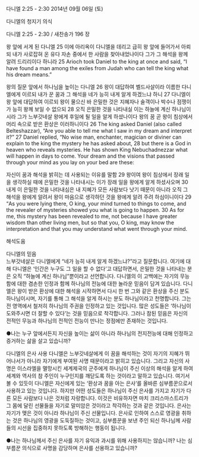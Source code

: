 다니엘 2:25 - 2:30 
2014년 09월 06일 (토)

다니엘의 청지기 의식



다니엘 2:25 - 2:30 / 새찬송가 196 장


왕 앞에 서게 된 다니엘
25 이에 아리옥이 다니엘을 데리고 급히 왕 앞에 들어가서 아뢰되 내가 사로잡혀 온 유다 자손 중에서 한 사람을 찾아내었나이다 그가 그 해석을 왕께 알려 드리리이다 하니라
25 Arioch took Daniel to the king at once and said, “I have found a man among the exiles from Judah who can tell the king what his dream means.”   

왕의 질문 앞에서 하나님을 높이는 다니엘
26 왕이 대답하여 벨드사살이라 이름한 다니엘에게 이르되 내가 꾼 꿈과 그 해석을 네가 능히 내게 알게 하겠느냐 하니 27 다니엘이 왕 앞에 대답하여 이르되 왕이 물으신 바 은밀한 것은 지혜자나 술객이나 박수나 점쟁이가 능히 왕께 보일 수 없으되 28 오직 은밀한 것을 나타내실 이는 하늘에 계신 하나님이시라 그가 느부갓네살 왕에게 후일에 될 일을 알게 하셨나이다 왕의 꿈 곧 왕이 침상에서 머리 속으로 받은 환상은 이러하니이다
26 The king asked Daniel (also called Belteshazzar), “Are you able to tell me what I saw in my dream and interpret it?” 27 Daniel replied, “No wise man, enchanter, magician or diviner can explain to the king the mystery he has asked about, 28 but there is a God in heaven who reveals mysteries. He has shown King Nebuchadnezzar what will happen in days to come. Your dream and the visions that passed through your mind as you lay on your bed are these:   

자신이 꿈과 해석을 밝히는 데 사용되는 이유를 말함
29 왕이여 왕이 침상에서 장래 일을 생각하실 때에 은밀한 것을 나타내시는 이가 장래 일을 왕에게 알게 하셨사오며 30 내게 이 은밀한 것을 나타내심은 내 지혜가 모든 사람보다 낫기 때문이 아니라 오직 그 해석을 왕에게 알려서 왕이 마음으로 생각하던 것을 왕에게 알려 주려 하심이니이다
29 “As you were lying there, O king, your mind turned to things to come, and the revealer of mysteries showed you what is going to happen. 30 As for me, this mystery has been revealed to me, not because I have greater wisdom than other living men, but so that you, O king, may know the interpretation and that you may understand what went through your mind.

해석도움





다니엘의 믿음  
느부갓네살은 다니엘에게 “네가 능히 내게 알게 하겠느냐?”라고 질문합니다. 여기에 대해 다니엘은 ‘인간은 누구도 그 일을 할 수 없다’고 대답하면서, 은밀한 것을 나타내는 분은 오직 “하늘에 계신 하나님”뿐이라고 선언합니다. 다니엘의 이 고백에는 자기의 무능함에 대한 겸손한 인정과 함께 하나님의 전능에 대한 놀라운 믿음이 담겨 있습니다. 다니엘은 왕이 받은 환상에 대한 해석을 시작하면서 다시 한 번 그와 같은 환상을 주신 분도 하나님이시며, 자기를 통해 그 해석을 알게 하시는 분도 하나님이라고 천명합니다. 그는 전 영역에서 철저히 하나님의 주권을 인정하고 있는 것입니다. 많은 성도들은 ‘하나님이 도와주시면 더 잘할 수 있다’는 것을 믿음으로 착각합니다. 그러나 참된 믿음은 자신의 전적인 무능과 하나님의 전적인 전능이 만나는 정점에만 존재하는 것입니다. 

●나는 누구 앞에서든지 자신을 높이는 삶이 아니라 하나님의 전지전능에 대해 인정하고 증거하는 삶을 살고 있습니까? 

다니엘의 은사 사용 
다니엘은 느부갓네살에게 이 꿈을 해석하는 것이 자기의 지혜가 뛰어나서가 아니라 자기에게 부여된 사명 때문이라고 밝히고 있습니다. 그리고 자신의 사명은 이스라엘을 멸망시킨 세계제국의 군주에게 하나님이 주신 이상의 해석을 알게 하여 세계와 역사의 참 주인이 누구인지를 깨닫도록 하는 것이라고 말하고 있습니다. 여기서 볼 수 있듯이 다니엘은 자신에게 있는 ‘환상과 꿈을 아는 은사’를 올바른 심부름꾼으로서 사용하고 있는 것입니다. 하지만 어떤 성도들은 하나님이 주신 은사를 가지고 자기가 다른 모든 사람보다 나은 것처럼 자랑합니다. 이것은 비유하자면 마치 크리스마스트리가 그 몸에 달린 선물들을 자기로 말미암은 것이라고 착각하는 것과 같은 것입니다. 은사는 자기가 맺은 것이 아니라 하나님이 주신 선물입니다. 은사로 인하여 스스로 영광을 취하는 것은 하나님의 영광을 도둑질하는 것이고, 심부름꾼을 보낸 주인 되신 하나님께 사람들의 시선을 집중하지 못하도록 방해하는 행동이 됩니다. 

●나는 하나님께서 주신 은사를 자기 유익과 과시를 위해 사용하지는 않습니까? 나는 심부름꾼 의식으로 사명을 감당하며 은사를 선용하고 있습니까?